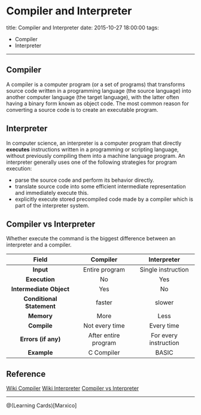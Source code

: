 # Compiler and Interpreter

title: Compiler and Interpreter
date: 2015-10-27 18:00:00
tags: 
- Compiler
- Interpreter

---


## Compiler
A compiler is a computer program (or a set of programs) that transforms source code written in a programming language (the source language) into another computer language (the target language), with the latter often having a binary form known as object code. The most common reason for converting a source code is to create an executable program.

<!--more-->

## Interpreter
In computer science, an interpreter is a computer program that directly **executes**  instructions written in a programming or scripting language, without previously compiling them into a machine language program. An interpreter generally uses one of the following strategies for program execution:

- parse the source code and perform its behavior directly.
- translate source code into some efficient intermediate representation and immediately execute this.
- explicitly execute stored precompiled code made by a compiler which is part of the interpreter system.

## Compiler vs Interpreter

Whether execute the command is the biggest difference between an interpreter and a compiler.

| Field | Compiler  | Interpreter |
| :--: | :--------: | :--------:|
|**Input**| Entire program  | Single instruction |
|**Execution**| No  | Yes |
|**Intermediate Object**| Yes | No |
|**Conditional Statement**| faster | slower |
|**Memory**| More | Less |
|**Compile**| Not every time | Every time |
|**Errors (if any)**|After entire program | For every instruction |
|**Example**| C Compiler | BASIC |

## Reference

[Wiki Compiler](https://en.wikipedia.org/wiki/Compiler)
[Wiki Interpreter](https://en.wikipedia.org/wiki/Interpreter_%28computing%29)
[Compiler vs Interpreter](http://www.c4learn.com/c-programming/compiler-vs-interpreter/)


----------


@(Learning Cards)[Marxico]